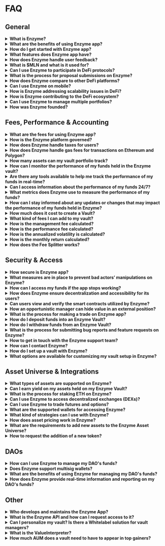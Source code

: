 # FAQ

## **General**

<details>

<summary><strong>What is Enzyme?</strong></summary>

Enzyme Finance is a decentralized platform built on Ethereum with a deployment on Polygon. It offers users a range of tools for managing DeFi assets and increasing transparency. With a user-friendly interface that simplifies the process of interacting with smart contracts, Enzyme aims to make DeFi more accessible to all.

</details>

<details>

<summary><strong>What are the benefits of using Enzyme app?</strong></summary>

Enzyme Finance offers numerous advantages to both Asset Managers and Depositors. They can take advantage of a suite of tools for DeFi and asset management, benefit from increased efficiency and convenience through a user-friendly interface, and enjoy enhanced transparency and security through deployment on both Ethereum and Polygon networks.

With Enzyme, Asset Managers can easily manage their funds using a single interface that leverages the DeFi ecosystem. They can participate in various strategies such as lending, borrowing, staking, swapping, and governance, among others. On the other hand, Depositors can entrust the research and building of the best trading strategies to the experts while maintaining full custody of their funds, thereby freeing themselves from the day-to-day hassle.

</details>

<details>

<summary><strong>How do I get started with Enzyme app?</strong></summary>

Setting up a vault is a straightforward process that can be completed in just a few simple steps:

1. Head to [https://app.enzyme.finance/](https://app.enzyme.finance/) and connect your wallet, ensuring that you are on the correct Ethereum or Polygon network.
2. Locate the "Create a vault" button in the left-hand menu and click on it.
3. Select the type of vault you wish to create and follow the seven steps provided to configure your vault.

That's it! The process is quite simple, and you can refer to this [link](https://docs.enzyme.finance/managers/setup) for more information on the steps involved.

</details>

<details>

<summary><strong>What features does Enzyme app have?</strong></summary>

Enzyme Finance provides a range of features that are designed to help users make the most of the DeFi ecosystem. These features include:

* Swaps
* Lending
* Borrowing
* Staking
* Governance Delegation
* Access to 24/7 NAV
* Activity log with all transactions
* API to connect on-chain activity with off-chain tools
* Fiat on-ramp, allowing you to easily buy cryptocurrencies using traditional currencies.

Overall, these features are designed to provide users with a comprehensive suite of tools for managing their assets in a secure, transparent and efficient manner within the DeFi ecosystem.

</details>

<details>

<summary><strong>How does Enzyme handle user feedback?</strong></summary>

As an Enzyme Finance user, it's important to us that we actively listen to your feedback and respond promptly. We prioritize your feedback based on its impact on the user experience, and we are transparent about our progress in addressing your concerns. We use your feedback to improve our platform and appreciate your input in making Enzyme Finance the best it can be for all our users.

</details>

<details>

<summary><strong>What is $MLN and what is it used for?</strong></summary>

$MLN is the ticker symbol for the Enzyme token, which is the native cryptocurrency of the Enzyme platform. The Enzyme token is an ERC-20 utility token and is used by Enzyme users to get a 50% discount on the protocol fee buyback.

</details>

<details>

<summary><strong>Can I use Enzyme to participate in DeFi protocols?</strong></summary>

Yes, you can use Enzyme to participate in DeFi. Enzyme is a decentralized asset management platform that allows users to create and manage investment vaults on Ethereum and Polygon. The platform aggregates a variety of DeFi protocols and assets, including Compound, Aave, Uniswap, Balancer, Curve and many others.

As a user of Enzyme, you can deposit your assets into an Enzyme vault, which is managed by a vault manager. The vault manager can then utilize those assets in different DeFi protocols, generating yield for the vault and its depositors.

Overall, Enzyme provides a convenient and secure way to participate in DeFi by allowing you to easily manage your assets and invest in different protocols through a single platform while keeping custody of your funds.

</details>

<details>

<summary><strong>What is the process for proposal submissions on Enzyme?</strong></summary>

The process for submitting proposals and voting on Enzyme is through the Enzyme Improvement Proposal (ENZIP) repository on GitHub. ENZIPs are used to suggest improvements, feature requests, and other potential changes to the Enzyme protocol.

Anyone is welcome to contribute and submit ideas or participate in discussions. Once an ENZIP is published, it is shared in the ecosystem to start discussions. The goal is to gather all relevant ideas and feature requests in one place and start a discussion between different stakeholders in the community.

You can submit your ENZIP [here](https://github.com/enzymefinance/ENZIP/issues).

</details>

<details>

<summary><strong>How does Enzyme compare to other DeFi platforms?</strong></summary>

Certainly! Enzyme Finance can be seen as a DeFi aggregator, acting as a "one-stop-shop" for asset managers to benefit from the various DeFi protocols in one place, while still enjoying the security, transparency, and self-custody that the DeFi space provides. It can also be thought of as a DeFi operating system, providing a unified infrastructure for asset management on the blockchain. In comparison to other DeFi platforms, Enzyme's unique approach aims to simplify asset management in DeFi by providing a user-friendly, secure, and customizable platform that allows users to access multiple protocols at once. This approach can make it easier for users to navigate the often complex and rapidly evolving DeFi landscape, while still providing the benefits of decentralized finance.

</details>

<details>

<summary><strong>Can I use Enzyme on mobile?</strong></summary>

While the Enzyme team's main focus is maintaining the web application, users can access the app on their mobile devices by simply going to app.enzyme.finance. The site is also designed to be responsive and optimized for mobile use. Although the Enzyme team does not currently offer a dedicated mobile app, they place great importance on user experience and strive to provide a seamless and user-friendly experience for all Enzyme users, regardless of the device they are using.

</details>

<details>

<summary><strong>How is Enzyme addressing scalability issues in DeFi?</strong></summary>

Enzyme is taking a multi-faceted approach to address scalability issues in DeFi. To start, Enzyme is built on top of the Ethereum network, which is currently working on enhancing its scalability through various solutions such as Ethereum 2.0. This upgrade aims to expand network capacity and reduce gas fees. Enzyme is also integrating with layer 2 scaling solutions like Polygon, enabling quicker and more cost-effective transactions on its platform. This not only provides users with more options to access DeFi protocols, but also reduces reliance on a single blockchain.

Furthermore, Enzyme recognizes the importance of continuous improvement and is consistently working on optimizing its codebase and infrastructure to improve platform performance and efficiency. In addition, Enzyme is keeping a close eye on the latest developments and conducting research to ensure the platform remains at the forefront of advancements in DeFi, for the benefit of its users.

</details>

<details>

<summary><strong>How is Enzyme contributing to the DeFi ecosystem?</strong></summary>

Enzyme is contributing to the DeFi ecosystem in several ways. Firstly, it acts as a DeFi aggregator, allowing users to access a variety of decentralized protocols and services all in one place. Enzyme also offers a unique value proposition by providing professional-grade asset management tools and services to individual users, businesses, and DAOs.

In addition, Enzyme is actively collaborating with other projects and developers in the DeFi space to drive innovation and promote the growth of the ecosystem. For example, Enzyme has integrated with various DeFi protocols such as Uniswap v2, Uniswap v3, Curve, Paraswap, and 0x to provide users with access to a wide range of assets and liquidity.

Overall, Enzyme is playing an important role in the DeFi ecosystem by providing users with a comprehensive and efficient asset management solution and contributing to the growth and development of the broader DeFi space.

</details>

<details>

<summary><strong>Can I use Enzyme to manage multiple portfolios?</strong></summary>

Yes, Enzyme allows users to manage multiple portfolios through its vault system. Each vault is a separate portfolio with its own unique strategy, asset allocation, and investment goals. Users can create multiple vaults and customize each one according to their preferences.

Enzyme also provides tools for managing and monitoring these portfolios, including performance metrics and detailed reporting. This makes it easy for users to track the performance of their investments and make informed decisions about how to manage their portfolios over time.

Overall, Enzyme's vault system allows users to manage multiple portfolios efficiently and effectively, with the ability to customize each portfolio to suit their unique investment goals and preferences.

</details>

<details>

<summary><strong>How was Enzyme founded?</strong></summary>

The Enzyme Protocol, formerly known as the Melon Protocol, was initially developed by the private company Melonport. Melonport was funded through a token sale, and after the dissolution of the company, the Melon Protocol was transferred to the Enzyme Council. This transition was announced in a blog post titled "[Goodbye Melonport, Hello World](https://medium.com/enzymefinance/goodbye-melonport-hello-world-a64b5d116b13)".

</details>

## **Fees, Performance & Accounting**

<details>

<summary><strong>What are the fees for using Enzyme app?</strong></summary>

Enzyme implements a Protcol Fee, which is charged by minting additional vault shares to an Enzyme Council owned contract. Initially applied at 50 bps of AUM but can be bought back by the vault manager for 25 bps.

The Enzyme Council owned shares can be bought back at the equivalent value of $MLN, by the vault manager at 25 bps.

The $MLN is then burned. The “50% discount” encourages the vault manager to take care of this process rather than the Council having to. The protocol fee is charged each time that a fund:

* Receives a deposit
* Have shares redeemed
* Migrates to a new release or reconfigures vault settings without migrating.

A more detailed discussion of the mechanics of the protocol fee can be found [here](https://avantgarde-finance.gitbook.io/enzyme-protocol-v4-sulu-general-spec/topics/protocol-fee).

</details>

<details>

<summary><strong>How is the Enzyme platform governed?</strong></summary>

Enzyme's governance model is centered around user control and protection. Users have permissionless access to a secure asset management protocol, and are safeguarded from malicious actors. The Enzyme Council, which is responsible for making decisions that protect user interests, ensures that users can benefit from continuous innovation and improvements while still maintaining control over the software they use.

Although the Enzyme Technical Council (ETC) owns and controls the ENS subdomains pointing to the latest contracts, users decide which version of the protocol to base their business on. However, it is highly encouraged for users to always use the latest version of the protocol to avoid security vulnerabilities. Ultimately, users have the sole responsibility for choosing and upgrading the software they use, and are encouraged to conduct their own analysis and review of the contracts they intend to use.

You can find read more about the Enzyme Council, [here](https://docs.enzyme.finance/governance/the-enzyme-council).

</details>

<details>

<summary><strong>How does Enzyme handle taxes for users?</strong></summary>

Enzyme is aware of the importance of facilitating the handling of taxes for its users, and as such, its team is actively working on a solution that will be integrated into the app and soon released to the public. The Enzyme team is focused on providing a seamless user experience and ensuring that the needs of its users are met.

</details>

<details>

<summary><strong>How does Enzyme handle gas fees for transactions on Ethereum and Polygon?</strong></summary>

Enzyme provides a range of tools and options to help users manage gas fees when transacting on the Ethereum and Polygon networks. Users can choose from different transaction speeds, with options for slow, standard, and fast transaction speeds, allowing them to select the most appropriate speed based on their needs and the prevailing gas fees. Enzyme has also integrated with layer 2 scaling solutions like Polygon, offering faster and cheaper transactions than the Ethereum network, allowing users to transact with lower gas fees and reduce the overall cost of using the Enzyme platform. Moreover, Enzyme provides users with the ability to estimate the gas cost of a transaction before submitting it, which enables them to make informed decisions about the cost of their transactions.

In addition to these tools, Enzyme also provides a detailed breakdown of each transaction, including any slippage or other fees associated with the transaction. This transparency allows users to better understand the costs associated with their trades and make more informed decisions about how to manage their portfolios. Additionally, Enzyme allows users to customize the slippage tolerance for their transactions. By doing so, users can avoid costly failed transactions and minimize the impact of slippage on their trades. Overall, Enzyme's detailed transaction information and customizable slippage settings provide users with a more transparent and user-friendly trading experience.

</details>

<details>

<summary><strong>How many assets can my vault portfolio track?</strong></summary>

Enzyme's on-chain vault portfolios are designed to be efficient and cost-effective, which is why there is a limit to the number of assets that can be tracked. Currently, each vault portfolio can track up to 20 assets.

This limit is in place to prevent the platform from becoming overly complex and requiring extensive mathematical calculations for portfolio performance. By setting this limit, Enzyme ensures that users can manage their portfolios efficiently and without incurring excessive gas fees.

While this limit may restrict the number of assets that can be tracked in a single portfolio, Enzyme's platform is designed to be flexible and scalable, allowing users to create multiple portfolios as needed. This allows users to manage a broader range of assets and portfolios, while still maintaining the cost and performance benefits of Enzyme's on-chain platform.

</details>

<details>

<summary><strong>How can I monitor the performance of my funds held in the Enzyme vault?</strong></summary>

Enzyme offers several tools for monitoring the performance of your funds held in the Enzyme vault. The platform provides real-time performance metrics, allowing you to track the value of your portfolio and monitor its growth over time.

You can view detailed information about your investments, including the value of your holdings, historical performance, and any fees or expenses associated with your investments.

Additionally, Enzyme provides transparency and accountability through on-chain data and smart contract audits. Users can view the code and logic of the smart contracts utilized by the platform, ensuring that the investment process is transparent and secure.

Overall, Enzyme not only offers a comprehensive set of tools for monitoring the performance of your funds but also reinforces its transparency. These tools allow you to stay informed about the value and growth of your portfolio and make informed decisions about your investments.

</details>

<details>

<summary><strong>Are there any tools available to help me track the performance of my funds in real-time?</strong></summary>

Enzyme provides users with a variety of tracking tools that allow investors to monitor the performance of their funds in real-time. These include key vault performance metrics such as Gross Asset Value (GAV), Net Asset Value (NAV), Share Supply, Share Price, and a range of return metrics such as Return Month-to-Date, Return Quarter-to-Date, Return Year-to-Date, Return Inception-to-Date, Average Month, Best Month, Worst Month, Positive Months, and Length of Track Record. Additionally, Enzyme also provides risk metrics such as Annualised Volatility and Sharpe Ratio.

In addition to these performance tracking tools, users can also access their account dashboard to track all their investments in Enzyme. The dashboard provides a comprehensive overview of all investments and an individual activity history. By providing these tools, Enzyme enables users to easily monitor the performance of their funds and make informed decisions about their investments.

</details>

<details>

<summary><strong>Can I access information about the performance of my funds 24/7?</strong></summary>

Yes, you can access information about the performance of your funds in Enzyme 24/7 through the [Enzyme App](https://www.notion.so/263cbae9ab304ce1a16a12a6cfd28a19?pvs=21). Enzyme provides users with real-time tracking of their funds' performance, which can be accessed at any time through the Enzyme dashboard. Additionally, users can view performance metrics such as Gross Asset Value (GAV), Net Asset Value (NAV), Share Supply, Share Price, Return Metrics, and Risk Metrics (Trailing 30 Days). This information is constantly updated and available for users to view whenever they want, ensuring that they have access to up-to-date information about their investments.

</details>

<details>

<summary><strong>What metrics does Enzyme use to measure the performance of my funds?</strong></summary>

Enzyme uses a variety of metrics to measure the performance of your funds. These include Gross Asset Value (GAV), Net Asset Value (NAV), Share Supply, Share Price, Return Metrics such as Return Month-to-Date, Return Quarter-to-Date, Return Year-to-Date, and Return Inception-to-Date. Additionally, Enzyme provides several other performance metrics such as Average Month, Best Month, Worst Month, Positive Months, Length of Track Record, Risk Metrics like Annualized Volatility, and Sharpe Ratio. You can access all these metrics in real-time by checking the financials sections of your vault.

</details>

<details>

<summary><strong>How can I stay informed about any updates or changes that may impact the performance of my funds held in Enzyme?</strong></summary>

While Enzyme provides a transparent and secure platform for investing in decentralized finance, it is ultimately the responsibility of depositors to stay informed about the performance of their funds. One way to do this is to maintain communication with the vault manager, if available. Additionally, depositors can monitor the activity of the vault they have deposited and keep up to date with any updates or changes that may impact the performance of their funds by regularly checking their account dashboard and vault profile. By staying informed, depositors can make informed decisions about their investments and maximize their returns.

For more updates and news about Enzyme, depositors can also follow our social media accounts on [Telegram](https://t.me/enzymefinance)**,** [Discord](https://discord.enzyme.finance/), and [Twitter](https://twitter.com/enzymefinance).

</details>

<details>

<summary><strong>How much does it cost to create a Vault?</strong></summary>

The cost of creating a vault on Enzyme can vary depending on several factors, including the gas prices on Ethereum and Polygon, as well as the specific configurations you choose for your vault. As a general guideline, the cost can be as little as $20 on Ethereum and $0.3 on Polygon, but this can change depending on the network conditions at the time of creation. It's important to keep in mind that gas prices can fluctuate, so the cost of creating a vault may be higher or lower at different times.

</details>

<details>

<summary><strong>What kind of fees I can add to my vault?</strong></summary>

Enzyme allows you to customize several types of fees that can be added to your vault, including entrance fees, exit fees, management fees, and performance fees. These fees can be adjusted and updated at any time using the vault settings.

In addition to these standard fees, Enzyme also provides the Fee Splitter feature, which allows you to split your fees among several different wallets. This feature is useful in a variety of situations, such as shared asset management, commercial partnerships, and distribution networks. To enable the Fee Splitter, reach out to the Enzyme team via email at support@avantgarde.finance.

</details>

<details>

<summary><strong>How is the management fee calculated?</strong></summary>

The management fee is an annual fee that accrues whenever a deposit, redemption, or vault reconfiguration occurs, and it is paid in shares. The manager can claim the fee on demand. This fee, like all other fees, ensures alignment of interest between the manager and investors.

</details>

<details>

<summary><strong>How is the performance fee calculated?</strong></summary>

Instead of waiting for a fixed crystallization period like on V3, on V4 (Sulu) vault managers can accrue performance fees on a continual basis. This enables them to claim their fees whenever they see fit, as long as the share price is above the high water mark (HWM), and a new HWM is set.

</details>

<details>

<summary><strong>How is the annualized volatility is calculated?</strong></summary>

The annualized volatility in Enzyme is calculated by taking the average of the standard deviation of the daily returns for the last 30 days, and then annualizing it by multiplying it with the square root of 365. This method provides a way to estimate the potential risk of an investment in a particular vault over the course of a year, based on its historical performance.

</details>

<details>

<summary><strong>How is the monthly return calculated?</strong></summary>

To calculate the monthly return in Enzyme, the following formula is used: (month-end share price - month-beginning share price) / month-beginning share price It's important to note that the hourly ETH values are used for this calculation.

</details>

<details>

<summary><strong>How does the Fee Splitter works?</strong></summary>

The Fee Splitter is a smart contract that enables vault owners to distribute fees among multiple wallets based on a specified percentage. Setting up and configuring the Fee Splitter is straightforward, first, it needs to be designated as the fee recipient. After fees are paid out, the eligible wallets can claim their corresponding share of the fees through the splitter. [https://app.enzyme.finance/tools/fee-splitter](https://app.enzyme.finance/tools/fee-splitter)

</details>

## **Security & Access**

<details>

<summary><strong>How secure is Enzyme app?</strong></summary>

Enzyme Finance takes security very seriously and has implemented several measures to ensure the safety of user assets. One of these measures is the performance of audits on every single piece of code deployed by the platform. These audits are conducted by [Chain Security](https://chainsecurity.com/), a well-known security auditing firm in the blockchain space. Additionally, the latest Enzyme release, Sulu, has been audited by [OpenZeppelin](https://www.openzeppelin.com/), and with public audit reports available on the Enzyme's GitHub [page](https://github.com/enzymefinance/protocol/tree/v4/audits).

To further enhance security, Enzyme also offers a substantial bounty of 400K on [Immunefi](https://immunefi.com/bounty/enzymefinance/), a platform that connects security researchers with blockchain projects to help identify vulnerabilities and improve security.

The team responsible for developing and maintaining Enzyme, [Avantgarde Finance](https://avantgarde.finance/), has also recently been certified with the [ISO-27001 certification](https://cvs.babcert.com/babcert.asp?c=241263\&v=n6o8n5k12b). This certification is a globally recognized standard for information security management systems and demonstrates that Avantgarde Finance has implemented a comprehensive security management program that includes a set of policies, procedures, and controls designed to protect the confidentiality, integrity, and availability of user data.

Overall, Enzyme Finance has taken a variety of steps to ensure the security of its platform, including performing code audits, offering a substantial bug bounty, and implementing a comprehensive security management program.

</details>

<details>

<summary><strong>What measures are in place to prevent bad actors’ manipulations on Enzyme?</strong></summary>

Enzyme Finance has several measures in place to prevent bad actors from manipulating the platform:

Firstly, the smart contract-enforced policies ensure that depositor funds are safe and that vault managers can only interact with pre-defined adapters and external positions. This prevents unauthorized access and potential malicious actions.

Secondly, Enzyme undergoes regular audits on all of its code, including the smart contracts and frontend code. These audits help to identify any potential vulnerabilities or security issues and ensure that the platform is secure and trustworthy for its users.

Thirdly, Enzyme has a bug bounty program in place through immunefi, with a prize pool of 400K. This incentivizes security researchers and hackers to find and report any vulnerabilities that they discover, which helps to improve the platform's security.

Finally, the lead developer of the Enzyme protocol, Avantgarde Finance, has obtained the ISO 27001 certification. This is a globally recognized standard for information security management, which means that the Enzyme team has implemented rigorous security controls and processes to ensure the confidentiality, integrity, and availability of its information and systems.

In summary, Enzyme Finance has implemented several measures to prevent bad actors from manipulating the platform, including smart contract-enforced policies, regular audits on code and frontend work, a bug bounty program, among others. These measures help to ensure the security and safety of the platform and its users.

</details>

<details>

<summary><strong>How can I access my funds if the app stops working?</strong></summary>

In the unlikely event that the app is no longer available, you can access your funds by interacting with the smart contracts on Etherscan or Polygonscan. Enzyme has provided detailed steps on how to do this in their documentation, which you can find at [https://docs.enzyme.finance/redeeming-your-investment#redeeming-through-etherscan-or-polygonscan](https://docs.enzyme.finance/redeeming-your-investment#redeeming-through-etherscan-or-polygonscan).

By following these steps, you can redeem your investments and withdraw your funds even if the Enzyme app is no longer accessible.

</details>

<details>

<summary><strong>How does Enzyme ensure decentralization and accessibility for its users?</strong></summary>

Enzyme employs a number of strategies to ensure decentralization and accessibility for its users. Firstly, Enzyme is built on Ethereum and Polygon, which are both decentralized blockchain networks. This means that Enzyme is not owned or controlled by any single entity, but rather operates on a decentralized network that is maintained by a community of users.

In addition, Enzyme uses smart contracts to manage and execute transactions. Smart contracts are self-executing pieces of code that operate on the blockchain and can be accessed by anyone with an internet connection. This ensures that Enzyme is transparent and accessible to all users, without the need for a centralized intermediary.

Furthermore, Enzyme is an open-source project, which means that the code that powers the platform is publicly available for review and improvement by the community. This enables a more collaborative and decentralized development process, and ensures that Enzyme remains a community-driven platform.

Overall, Enzyme's use of decentralized blockchain networks, smart contracts, and open-source development practices help to ensure decentralization and accessibility for its users, allowing anyone with an internet connection to participate in the platform.

</details>

<details>

<summary><strong>Can users view and verify the smart contracts utilized by Enzyme?</strong></summary>

Yes, Enzyme is a decentralized platform built on smart contracts, and the code for these [smart contracts](https://docs.enzyme.finance/developers/contracts) is open source and available for public view and verification. Users can access the smart contract code for both the Enzyme vaults and the platform's core protocol on [Github](https://github.com/enzymefinance).

This open-source approach allows for transparency and decentralization, as anyone can review and audit the code to ensure that it functions as intended and is free of vulnerabilities or backdoors. Additionally, Enzyme has undergone [third-party security audits](https://github.com/enzymefinance/protocol/tree/v4/audits) to ensure the integrity and security of the platform and its smart contracts.

This helps to further ensure that the platform is transparent, decentralized, and accessible to all users.

</details>

<details>

<summary><strong>How an opportunistic manager can hide value in an external position?</strong></summary>

An opportunistic manager can hide value in an external position, which is a proxy contract that allows the vault to value non-ERC20 assets. The value of these assets is updated with a price feed, but they remain in the external position. The manager can shield value from depositors in external positions. If a depositor attempts to withdraw all their shares, and the vault does not hold enough assets to fulfill the withdrawal, the depositor may forfeit the value held in the external position. Depositors can redeem their shares at any time, making it important for the manager to ensure that there is always sufficient liquidity to fulfill withdrawal requests.

</details>

<details>

<summary><strong>What is the process for making a trade on Enzyme app?</strong></summary>

Once you have connected your vault, you can easily perform trades by following these simple steps:

1. Click on the "Swap" option in the left-hand menu.
2. Select the asset that you wish to trade and enter the desired trade amount.
3. Click on the "Trade" button to execute the trade
4. Confirm the details of the transaction and sign it.

And that's it! Your trade will be executed and your portfolio will be updated accordingly.

</details>

<details>

<summary><strong>How do I deposit funds into an Enzyme Vault?</strong></summary>

To deposit funds into an Enzyme vault, you can follow these steps:

1. Access the Enzyme Finance app and ensure that you are on the correct network and have selected the appropriate vault that you want to deposit funds into.
2. Connect your wallet to the Enzyme app by clicking on the "Connect Wallet" button and selecting your preferred wallet.
3. Once your wallet is connected, click on the "Deposits" button in the top right corner of your screen.
4. Choose the asset that you wish to deposit and click on the "Deposit" button next to it.
5. Enter the amount that you wish to deposit and review the details of the transaction.
6. Confirm the transaction and sign it through your connected wallet.

After the transaction is confirmed, your funds will be deposited into the Enzyme vault and will be ready for use in various DeFi strategies, such as lending, borrowing, staking, and more.

</details>

<details>

<summary><strong>How do I withdraw funds from an Enzyme Vault?</strong></summary>

To withdraw funds from an Enzyme vault, you can follow these steps:

1. Access the Enzyme Finance app and make sure you are on the correct network and have selected the appropriate vault that you want to withdraw funds from.
2. Connect your wallet to the Enzyme app by clicking on the "Connect Wallet" button and selecting your preferred wallet.
3. Once your wallet is connected, click on the "Deposits" option in the left-hand menu.
4. Locate the asset that you want to withdraw and click on the "Withdraw" button next to it.
5. Enter the amount that you wish to withdraw and confirm the details of the transaction.
6. Sign and submit the transaction through your connected wallet.

Once the transaction is confirmed, the funds will be withdrawn from your Enzyme vault and transferred to your wallet. Note that there may be a withdrawal fee depending on the specific asset and withdrawal amount. You can view your withdrawal history and the status of your transactions in the "Transactions" section of the Enzyme app.

</details>

<details>

<summary><strong>What is the process for submitting bug reports and feature requests on Enzyme?</strong></summary>

To submit bug reports or feature requests on Enzyme, you can send an email to support@avantgarde.finance with the details of the issue, such as the network, steps to reproduce the problem, and screenshots or videos. Providing as much information as possible will help the team resolve the issue more quickly.

</details>

<details>

<summary><strong>How to get in touch with the Enzyme support team?</strong></summary>

The Enzyme support team can be reached through several channels, including Telegram, Discord, Twitter, and personalized support provided by the Avantgarde Finance team via email. You can join the Enzyme Telegram group at \*\*[https://t.me/enzymefinance\*\*](https://t.me/enzymefinance\*\*), the Enzyme Discord server at \*\*[https://discord.enzyme.finance/\*\*](https://discord.enzyme.finance/\*\*), or follow Enzyme on Twitter at \*\*[https://twitter.com/enzymefinance\*\*](https://twitter.com/enzymefinance\*\*).

If you require personalized support, you can reach out to the Avantgarde Finance team at [**support@avantgarde.finance**](mailto:support@avantgarde.finance). The team is available to assist with any questions or issues related to Enzyme, including technical support, bug reports, and feature requests.

Enzyme aims to provide its users with a comprehensive and responsive support system to ensure a smooth and efficient user experience. So, if you need any assistance, do not hesitate to reach out to the Enzyme support team through any of the available channels.

</details>

<details>

<summary><strong>How can I contact Enzyme?</strong></summary>

You can contact Enzyme in several ways. You can reach out to the Enzyme team via Telegram: [https://t.me/enzymefinance](https://t.me/enzymefinance), Discord: [https://discord.enzyme.finance/](https://discord.enzyme.finance/), or Twitter: [https://twitter.com/enzymefinance](https://twitter.com/enzymefinance). Additionally, if you need personalized support, you can contact the Avantgarde Finance team at support@avantgarde.finance.

</details>

<details>

<summary><strong>How do I set up a vault with Enzyme?</strong></summary>

Creating a vault on Enzyme is a simple and easy process that can be completed in just a few steps.

1. Head to [https://app.enzyme.finance/](https://app.enzyme.finance/) and connect your wallet, making sure you are on the correct Ethereum or Polygon network.
2. Locate the "Create a vault" button in the left-hand menu and click on it.
3. Select the type of vault you wish to create, such as a basic or yield-generating vault.
4. Follow the seven steps provided to configure your vault, including choosing the denominated asset, setting the fee structure and policies, and configuring roles and permissions.
5. Review your vault configuration and click "Submit" to create your vault.

That's it! The process is straightforward and easy to follow, and you can refer to the [Enzyme documentation](https://docs.enzyme.finance/managers/setup) for more detailed information on each step.

</details>

<details>

<summary><strong>What options are available for customizing my vault setup in Enzyme?</strong></summary>

Enzyme offers various options for customizing your vault setup, including:

* Vault denomination asset: You can choose the asset in which your vault is denominated, such as ETH or DAI.
* Fees: You can set fees for your vault, including exit fees, entrance fees, performance fees, and management fees.
* Permitted recipients of secondary market shares transfers: You can choose which addresses are allowed to receive shares in the secondary market.
* Shares lockup period: You can set a lockup period for shares, during which time they cannot be transferred or redeemed.
* Policies: You can set policies that impact the assets held and traded by the vault, such as allowed adapters, allowed external position types, cumulative slippage tolerance, external position removal, and asset position removal.
* Vault ownership: You can transfer ownership of the vault to another address.
* Permitted depositors: You can modify the list of addresses that are allowed to deposit funds into the vault.
* Deposit limits: You can set deposit limits for the vault.

It's important to note that some of these settings can be changed at any time, while others cannot.

</details>

## **Asset Universe & Integrations**

<details>

<summary><strong>What types of assets are supported on Enzyme?</strong></summary>

Please note to make sure you are on the correct network before accessing the Enzyme Asset Universe, which can be found at \*\*[https://app.enzyme.finance/discover/assets\*\*](https://app.enzyme.finance/discover/assets\*\*) What is the process for adding new assets to the Enzyme platform?

</details>

<details>

<summary><strong>Can I earn yield on my assets held on my Enzyme Vault?</strong></summary>

Enzyme enables vault managers with various ways to earn yield, such as staking, liquidity provision, yield farming, delegating, lending and borrowing.

</details>

<details>

<summary><strong>What is the process for staking ETH on Enzyme?</strong></summary>

If you want to stake ETH on Enzyme vault, just follow these steps:

1. Open the Enzyme Finance app and connect your wallet, ensuring that you're on the Ethereum network and the vault that you want to stake ETH on.
2. Once your wallet is connected, go to the left-hand menu and select "Defi protocols", then choose KILN.
3. Click on the three dots and select "Stake WETH". Then, confirm the amount you want to stake and sign the transaction.

Important:

* You can stake any multiple of 32 ETH.
* The only claimable fees at the moment are execution layer fees.

</details>

<details>

<summary><strong>Can I use Enzyme to access decentralized exchanges (DEXs)?</strong></summary>

Enzyme can be used to access a variety of decentralized exchanges (DEXs), including Uniswap v2, Uniswap v3, Curve, Paraswap, and 0x. Enzyme serves as a DeFi aggregator, providing users with access to multiple DEXs in one place, while also offering security, transparency, and self-custody features. By using Enzyme, asset managers can optimize their trading strategies across multiple DEXs, without having to use multiple platforms.

</details>

<details>

<summary><strong>Can I use Enzyme to trade futures and options?</strong></summary>

As of now, Enzyme does not support trading futures and options. However, the Enzyme team is continuously evaluating and researching potential new features and asset classes to add to the platform in the future. So while it is not currently available, it may be added at a later time. We recommend staying tuned for any updates or announcements regarding new features.

</details>

<details>

<summary><strong>What are the supported wallets for accessing Enzyme?</strong></summary>

Enzyme supports a variety of wallets for accessing its platform, including Metamask and any wallet that connects through WalletConnect, which includes hardware wallets like Ledger and Trezor. Additionally, the Coinbase mobile wallet is currently supported, but only on mobile devices. By supporting a wide range of wallets, Enzyme aims to provide its users with greater flexibility and ease of use when accessing its DeFi platform.

</details>

<details>

<summary><strong>What kind of strategies can I use with Enzyme?</strong></summary>

Enzyme offers a wide range of investment strategies for vault managers to choose from, including staking, liquidity provision, yield farming, delegating, lending, borrowing, and swaps. These strategies allow managers to optimize their portfolio and earn yield while minimizing risk. Additionally, Enzyme is an aggregator of DeFi protocols, giving managers access to multiple protocols and strategies in one place.

</details>

<details>

<summary><strong>How does asset pricing work in Enzyme?</strong></summary>

Enzyme's asset pricing system works by normalizing or canonicalizing all assets to ETH first through the [ValueInterpreter](https://specs.enzyme.finance/architecture/release#valueinterpreter). This is because it is not feasible to maintain direct conversions between all asset pairs. Once assets are normalized to ETH, they can be converted to USD using the ETH/USD price. This means that displaying asset prices in ETH involves one less conversion step, as compared to using another currency.

However, if the Chainlink oracle is a USD oracle, there is an additional conversion step required for assets priced in USD. For example, TOKENX/USD pair would need to be converted to TOKENX/ETH via the ETH/USD rate, and then to TOKENX/\[your chosen display currency].

</details>

<details>

<summary><strong>What are the requirements to add new assets to the Enzyme Asset Universe?</strong></summary>

To add new assets to the Enzyme Asset Universe, there are several requirements that need to be met.

First, the assets need to have a valid onchain price feed and have substantial liquidity within the Enzyme integrated decentralized exchanges (DEXes). Once these criteria are met, the assets need to pass Enzyme's internal security checks to ensure they meet the platform's high standards for safety and security.

After that, the assets will be presented to the Enzyme Council for a vote to be added to the Asset Universe. Only after passing all these steps can an asset be added to the Enzyme Asset Universe.

</details>

<details>

<summary><strong>How to request the addition of a new token?</strong></summary>

To request the addition of a new token, you can contact Enzyme through social media or email at [**support@avantgarde.finance**](mailto:support@avantgarde.finance). However, you must ensure that the token meets the Enzyme Asset Universe requirements, including having a valid on-chain price feed and substantial liquidity within Enzyme-integrated DEXs. Additionally, the token must pass Enzyme's internal security checks and be approved by the Enzyme Council.

</details>

## **DAOs**

<details>

<summary><strong>How can I use Enzyme to manage my DAO's funds?</strong></summary>

Enzyme offers a secure and flexible platform for managing funds, including those held by DAOs. Setting up a vault for your DAO on Enzyme is easy - start by connecting your DAO's wallet to the platform through supported wallets like MetaMask, Gnosis Safe, or perhaps a Ledger. Once connected, you can create a custom vault and set the necessary parameters, such as the denominated asset, fee structure, policies, and more. You can also configure roles and permissions for other members of your DAO who will be managing the vault.

Enzyme provides a robust platform for managing your DAO's funds, with customizable features and high levels of transparency and security. Check out our user docs for more information on how to connect a Gnosis Safe to Enzyme [here](https://www.notion.so/2ba9b273392147e6a23eb9dfe6a3adf4?pvs=21).

</details>

<details>

<summary><strong>Does Enzyme support multisig wallets?</strong></summary>

Yes, Enzyme supports multisig wallets, including Gnosis Safe, which can be used to manage vaults for organizations. When creating a vault for your DAO, you can connect it to a multisig wallet and set up the necessary permissions and roles for the members of your organization who will be involved in managing the vault. This adds an additional layer of security and decentralization to the management of your funds. You can find more information on how to connect a Gnosis Safe multisig wallet to Enzyme [here](https://www.notion.so/Content-d08c058557954a1e827d777c3e9cc8bf?pvs=21).

</details>

<details>

<summary><strong>What are the benefits of using Enzyme for managing my DAO's funds?</strong></summary>

Enzyme provides several benefits for managing your DAO's funds, including:

* Secure platform: Enzyme provides a highly secure platform for managing funds, with a range of security measures in place to keep funds safe.
* Customizable features: Enzyme allows you to create a vault with the necessary parameters, including denominated asset, fee structure, policies, etc., and you can configure roles and permissions for other members of your DAO.
* Flexibility: With Enzyme, you can manage a variety of assets and investment strategies, giving you the flexibility to tailor your portfolio to meet your specific needs.
* Transparency: Enzyme offers a high level of transparency, with real-time reporting on portfolio activity, performance metrics, and other key metrics.
* Aggregator of DeFi: Enzyme acts as an aggregator of DeFi, providing access to multiple protocols in one place, with multiple investment strategies, making it easier to diversify your portfolio.

Overall, Enzyme provides a powerful and flexible platform for managing your DAO's funds, with a range of customizable features and a high level of security and transparency.

</details>

<details>

<summary><strong>How does Enzyme provide real-time information and reporting on my DAO's funds?</strong></summary>

Enzyme provides users with a variety of tracking tools that allow investors to monitor the performance of their funds in real-time. These include key vault performance metrics such as Gross Asset Value (GAV), Net Asset Value (NAV), Share Supply, Share Price, and a range of return metrics such as Return Month-to-Date, Return Quarter-to-Date, Return Year-to-Date, Return Inception-to-Date, Average Month, Best Month, Worst Month, Positive Months, and Length of Track Record. Additionally, Enzyme also provides risk metrics such as Annualised Volatility and Sharpe Ratio.

Additionally, Enzyme's integration with leading decentralized finance protocols allows for seamless access to a range of investment strategies and opportunities, all while maintaining a high level of transparency and security. By leveraging Enzyme's reporting and monitoring tools, you can stay informed and make data-driven decisions to optimize your DAO's investment strategy.

</details>

## **Other**

<details>

<summary><strong>Who develops and maintains the Enzyme App?</strong></summary>

[Avantgarde Finance](https://avantgarde.finance/) leads the development and maintenance of the Enzyme Protocol. Their team of financial engineering experts, who are OGs in the DeFi space, are pioneers in developing professional-grade tooling and services to optimize the asset management experience. Utilizing their expertise in both DeFi and traditional finance, Avantgarde builds core blockchain infrastructure and apps on top of Enzyme, the DeFi operating system. Their goal is to enable individuals, businesses, and DAOs to maximize operational, administrative, and financial efficiency when managing their assets.

</details>

<details>

<summary><strong>What is the Enzyme API and how can I request access to it?</strong></summary>

The Enzyme API is a gRPC-based API (see [https://grpc.io/](https://grpc.io/)).

* We currently provide a Javascript/Typescript client to interact with the API. Other clients (python, go) can be generated.
* The API is currently in alpha mode, i.e. we are actively developing it and we are pushing breaking changes frequently and without notice. Once we come out of alpha mode, we will properly announce and document changes.
* We are very happy to get feedback from all users, either in this discord channel or also through our support email (support@avantgarde.finance)

**Quick start**

* Create an API token in the Enzyme App ([https://app.enzyme.finance/account/api-tokens](https://app.enzyme.finance/account/api-tokens))
* Head over to Buf Studio (online gRPC-API client): ([https://studio.buf.build/avantgardefinance/enzyme/enzyme.enzyme.v1alpha](https://studio.buf.build/avantgardefinance/enzyme/enzyme.enzyme.v1alpha))
* Add the target URL: [https://api.enzyme.finance/](https://api.enzyme.finance/)
* Add authorization headers:
* Key: 'Authorization'
* Value: 'Bearer \<Your API token here>'
* Select a method
* Fill in request parameters, e.g. vault address

**API Client**

* We provide an API client package that can be used in your Javascript/Typescript projects: [https://www.npmjs.com/package/@enzymefinance/api](https://www.npmjs.com/package/@enzymefinance/api)
* Various examples on how to use the API client are available from our Github repo: [https://github.com/enzymefinance/sdk/tree/main/examples](https://github.com/enzymefinance/sdk/tree/main/examples)

**Documentation**

* [https://buf.build/avantgardefinance/enzyme/docs/main:enzyme.enzyme.v1alpha](https://buf.build/avantgardefinance/enzyme/docs/main:enzyme.enzyme.v1alpha)

</details>

<details>

<summary><strong>Can I personalize my vault? Is there a Whitelabel solution for vault managers?</strong></summary>

Enzyme provides a range of personalization options for vault managers, allowing them to create a customized investment experience for their depositors. This includes the ability to create a stand-alone URL for the vault, as well as the option to customize the theme of the vault to match the branding of the fund manager.

By customizing the theme of the vault, fund managers can create a personalized investment journey for their depositors, enhancing their brand and providing a more professional and cohesive experience for users. This can help to build trust and credibility with depositors, which is especially important in the world of investment management.

Overall, Enzyme's personalization options provide a valuable tool for fund managers looking to create a professional, branded investment experience for their depositors. Whether you're looking to create a customized URL or customize the theme of your vault, Enzyme offers a range of options to help you personalize your vault and enhance your brand as a fund manager.

</details>

<details>

<summary><strong>What is the ValueInterpreter?</strong></summary>

The ValueInterpreter is a component of Enzyme protocol responsible for aggregating various "price feeds" that are used to calculate the value of input assets in terms of an output asset. It serves as a central point of aggregation for these feeds, which are an additional type of plugin managed by the Enzyme Council.

The Enzyme protocol distinguishes two categories of assets: "primitives" and "derivatives." Primitives are assets for which there are direct rates via Chainlink aggregators that can be used to convert one primitive to any other. Examples of primitives include WETH, ZRX, etc. Derivatives, on the other hand, are assets for which there are only rates in terms of underlying assets. Examples of derivatives include Chai, Compound cTokens, Uniswap pool tokens, etc.

The ValueInterpreter determines whether an asset is a primitive or a derivative and executes the corresponding logic to use the appropriate price feed(s) to calculate the value of input assets in terms of the output asset.

</details>

<details>

<summary><strong>How much AUM does a vault need to have to appear in top gainers?</strong></summary>

Vaults should hold at least the equivalent of 1 ETH in AUM to appear in top gainers.

</details>



